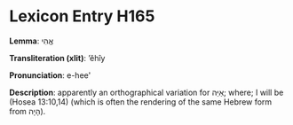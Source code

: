 # Lexicon Entry H165

**Lemma**: אֱהִי

**Transliteration (xlit)**: ʼĕhîy

**Pronunciation**: e-hee'

**Description**:
apparently an orthographical variation for אַיֵּה; where; I will be (Hosea 13:10,14) (which is often the rendering of the same Hebrew form from הָיָה).

